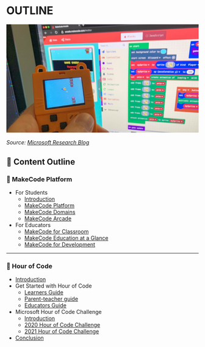 # OUTLINE

![makeCode](assets/outline-cover.png)

_Source:_ [_Microsoft Research Blog_](https://www.microsoft.com/en-us/research/blog/rocket-fast-embedded-typescript-for-makecode-arcade/)

## 🧾 Content Outline

### 🧩 MakeCode Platform

* For Students
  * [Introduction](<makecode-docs/student-docs/1. introduction.md>)
  * [MakeCode Platform](<makecode-docs/student-docs/2. makecode-platform.md>)
  * [MakeCode Domains](<makecode-docs/student-docs/3. makecode-domains.md>)
  * [MakeCode Arcade](<makecode-docs/student-docs/4. makecode-arcade.md>)
* For Educators
  * [MakeCode for Classroom](<makecode-docs/educator-docs/1. makecode-for-classroom.md>)
  * [MakeCode Education at a Glance](<makecode-docs/educator-docs/2. makecode-edu-at-a-glance.md>)
  * [MakeCode for Development](<makecode-docs/educator-docs/3. makecode-for-development.md>)

***

### 🚩 Hour of Code

* [Introduction](hourofcode-docs/introduction.md)
* Get Started with Hour of Code
  * [Learners Guide](hourofcode-docs/getting-started-with-hour-of-code/learners-guide.md)
  * [Parent-teacher guide](hourofcode-docs/getting-started-with-hour-of-code/parent-teacher-guide-intro.md)
  * [Educators Guide](<hourofcode-docs/Getting Started with Hour of Code/educators guide.md>)
* Microsoft Hour of Code Challenge
  * [Introduction](hourofcode-docs/microsoft-hour-of-code-challenge/introduction.md)
  * [2020 Hour of Code Challenge](<hourofcode-docs/Microsoft Hour of Code Challenge/2020.md>)
  * [2021 Hour of Code Challenge](hourofcode-docs/microsoft-hour-of-code-challenge/2021.md)
* [Conclusion](hourofcode-docs/Conclusion.md)
